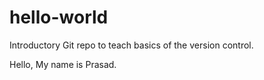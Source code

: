 # hello-world
Introductory Git repo to teach basics of the version control.

Hello, My name is Prasad.
